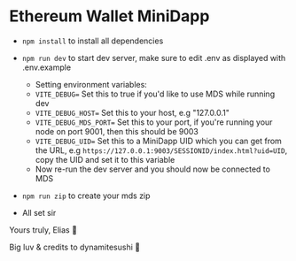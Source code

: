 # Ethereum Wallet MiniDapp

- `npm install` to install all dependencies
- `npm run dev` to start dev server, make sure to edit .env as displayed with .env.example
  - Setting environment variables:
  - `VITE_DEBUG=` Set this to true if you'd like to use MDS while running dev
  - `VITE_DEBUG_HOST=` Set this to your host, e.g "127.0.0.1"
  - `VITE_DEBUG_MDS_PORT=` Set this to your port, if you're running your node on port 9001, then this should be 9003
  - `VITE_DEBUG_UID=` Set this to a MiniDapp UID which you can get from the URL, 
  e.g `https://127.0.0.1:9003/SESSIONID/index.html?uid=UID`, copy the UID and set it to this variable
  - Now re-run the dev server and you should now be connected to MDS


- `npm run zip` to create your mds zip
- All set sir




Yours truly, Elias 💟

Big luv & credits to dynamitesushi 🐧
